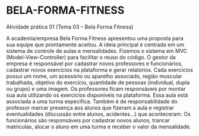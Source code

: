 # BELA-FORMA-FITNESS
Atividade prática 01
(Tema 03 – Bela Forma Fitness)

A academia/empresa Bela Forma Fitness apresentou uma proposta para sua equipe que prontamente aceitou. A ideia principal é centrada em um sistema de controle de aulas e mensalidades. Fizemos o sistema em MVC (Model-View-Controller) para facilitar o reuso do código.
O gestor da empresa é responsável por cadastrar novos professores e funcionários, cadastrar novos exercícios na plataforma e gerar relatórios.
Cada exercícios possui um nome, um acessório ou aparelho associado, região muscular trabalhada, objetivo do exercício, quantidade de pessoas (individual, dupla ou grupo) e uma imagem.
Os professores ficam responsáveis por montar sua aula utilizando os exercícios disponíveis na plataforma. Essa aula está associada a uma turma especifica. Também é de responsabilidade do professor marcar presença aos alunos que fizeram a aula e registrar eventualidades (discussão entre alunos, acidentes…) que aconteceram.
Os funcionários são responsáveis por cadastrar novos alunos, trancar matriculas, alocar o aluno em uma turma e receber o valor da mensalidade.
